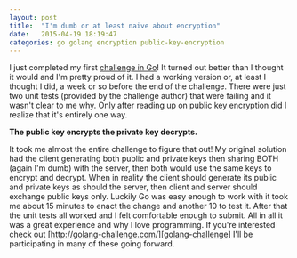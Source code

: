 ```yaml
---
layout: post
title:  "I'm dumb or at least naive about encryption"
date:   2015-04-19 18:19:47
categories: go golang encryption public-key-encryption
---
```


I just completed my first [challenge in Go][challenge]! It turned out better than I thought it would and I'm pretty proud of it. I had a working version or, at least I thought I did, a week or so before the end of the challenge. There were just two unit tests (provided by the challenge author) that were failing and it wasn't clear to me why. Only after reading up on public key encryption did I realize that it's entirely one way. 

**The public key encrypts the private key decrypts.** 

It took me almost the entire challenge to figure that out! My original solution had the client generating both public and private keys then sharing BOTH (again I'm dumb) with the server, then both would use the same keys to encrypt and decrypt. When in reality the client should generate its public and private keys as should the server, then client and server should exchange public keys only. Luckily Go was easy enough to work with it took me about 15 minutes to enact the change and another 10 to test it. After that the unit tests all worked and I felt comfortable enough to submit. All in all it was a great experience and why I love programming. If you're interested check out [http://golang-challenge.com/][golang-challenge] I'll be participating in many of these going forward.

[challenge]: http://golang-challenge.com/go-challenge2/
[golang-challenge]: http://golang-challenge.com/
